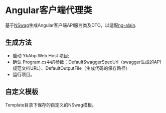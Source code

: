 ﻿# Angular客户端代理类
基于[NSwag](https://github.com/RSuter/NSwag)生成Angular客户端API服务类及DTO，以适配[ng-alain](https://github.com/cipchk/ng-alain).

## 生成方法

* 启动 YkAbp.Web.Host 项目;
* 确认 Program.cs中的参数：DefaultSwaggerSpecUrl（swagger生成的API规范文档URL）、DefaultOutputFile（生成代码的保存路径）
* 运行项目。

## 自定义模板

Template目录下保存的自定义的NSwag模板。